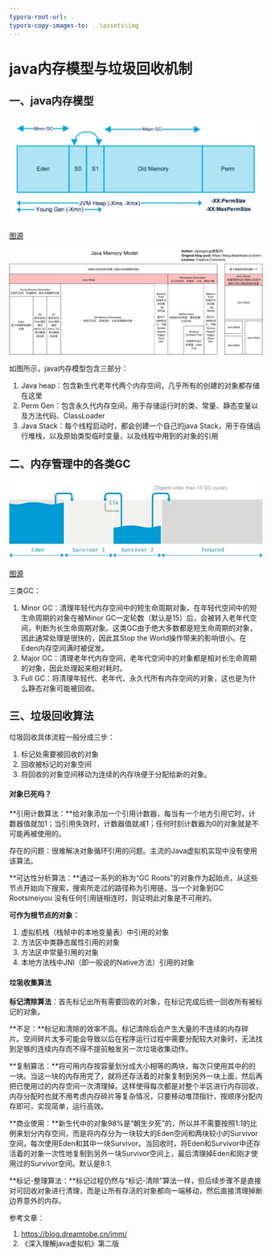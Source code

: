 ```yaml
---
typora-root-url: .
typora-copy-images-to: ..\assets\img
---
```


# java内存模型与垃圾回收机制

## 一、java内存模型

![Eden  so  4—JVM Heap](/../assets/img/clip_image001-1562053642070.png)

[图源](https://www.journaldev.com/2856/java-jvm-memory-model-memory-management-in-java)

![java内存模型 ](/../assets/img/clip_image002.png)

 

如图所示，java内存模型包含三部分：

1. Java heap：包含新生代老年代两个内存空间，几乎所有的创建的对象都存储在这里
2. Perm Gen：包含永久代内存空间，用于存储运行时的类、常量、静态变量以及方法代码、ClassLoader
3. Java Stack：每个线程启动时，都会创建一个自己的java Stack，用于存储运行堆栈，以及原始类型临时变量，以及线程中用到的对象的引用

 

## 二、内存管理中的各类GC

![Eden  Survivor I  Obj«ts Oder than 'S GC Cycles  Tenured ](/../assets/img/clip_image003.png)

[图源](https://www.javacodegeeks.com/2015/03/minor-gc-vs-major-gc-vs-full-gc.html)

 

三类GC：

1. Minor GC：清理年轻代内存空间中的短生命周期对象，在年轻代空间中的短生命周期的对象在被Minor      GC一定轮数（默认是15）后，会被转入老年代空间，判断为长生命周期对象。这类GC由于绝大多数都是短生命周期的对象，因此通常处理是很快的，因此其Stop      the World操作带来的影响很小。在Eden内存空间满时被促发。
2. Major GC：清理老年代内存空间，老年代空间中的对象都是相对长生命周期的对象，因此处理起来相对耗时。
3. Full GC：将清理年轻代、老年代、永久代所有内存空间的对象，这也是为什么静态对象可能被回收。

 

## 三、垃圾回收算法

垃圾回收具体流程一般分成三步：

1. 标记处需要被回收的对象
2. 回收被标记的对象空间
3. 将回收的对象空间移动为连续的内存块便于分配给新的对象。

 

#### 对象已死吗？

**引用计数算法：**给对象添加一个引用计数器，每当有一个地方引用它时，计数器值就加1；当引用失效时，计数器值就减1；任何时刻计数器为0的对象就是不可能再被使用的。

存在的问题：很难解决对象循环引用的问题。主流的Java虚拟机实现中没有使用该算法。

 

**可达性分析算法：**通过一系列的称为“GC Roots”的对象作为起始点，从这些节点开始向下搜索，搜索所走过的路径称为引用链，当一个对象到GC Rootsmeiyou 没有任何引用链相连时，则证明此对象是不可用的。

**可作为根节点的对象：**

1. 虚拟机栈（栈帧中的本地变量表）中引用的对象
2. 方法区中类静态属性引用的对象
3. 方法区中常量引用的对象
4. 本地方法栈中JNI（即一般说的Native方法）引用的对象

#### 垃圾收集算法

**标记清除算法**：首先标记出所有需要回收的对象，在标记完成后统一回收所有被标记的对象。

**不足：**标记和清除的效率不高。标记清除后会产生大量的不连续的内存碎片。空间碎片太多可能会导致以后在程序运行过程中需要分配较大对象时，无法找到足够的连续内存而不得不提前触发另一次垃圾收集动作。


**复制算法：**将可用内存按容量划分成大小相等的两块，每次只使用其中的的一块。当这一块的内存用完了，就将还存活着的对象复制到另外一块上面，然后再把已使用过的内存空间一次清理掉。这样使得每次都是对整个半区进行内存回收，内存分配时也就不用考虑内存碎片等复杂情况，只要移动堆顶指针，按顺序分配内存即可，实现简单，运行高效。

**商业使用：**新生代中的对象98%是“朝生夕死”的，所以并不需要按照1:1的比例来划分内存空间，而是将内存分为一块较大的Eden空间和两块较小的Survivor空间，每次使用Eden和其中一块Survivor。当回收时，将Eden和Survivor中还存活着的对象一次性地复制到另外一块Survivor空间上，最后清理掉Eden和刚才使用过的Survivor空间。默认是8:1.


**标记-整理算法：**标记过程仍然与“标记-清除”算法一样，但后续步骤不是直接对可回收对象进行清理，而是让所有存活的对象都向一端移动，然后直接清理掉断边界意外的内存。


参考文章：

1. <https://blog.dreamtobe.cn/jmm/>
2. 《深入理解java虚拟机》第二版